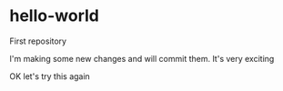 # hello-world
First repository

I'm making some new changes and will commit them. It's very exciting

OK let's try this again
